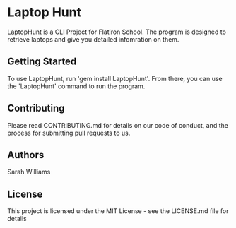 <h1>Laptop Hunt</h1>

LaptopHunt is a CLI Project for Flatiron School. The program is designed to retrieve laptops and give you detailed infomration on them.

<h2>Getting Started</h2>
To use LaptopHunt, run 'gem install LaptopHunt'. From there, you can use the 'LaptopHunt' command to run the program.

<h2>Contributing</h2>
Please read CONTRIBUTING.md for details on our code of conduct, and the process for submitting pull requests to us.

<h2>Authors</h2>
Sarah Williams

<h2>License</h2>
This project is licensed under the MIT License - see the LICENSE.md file for details
